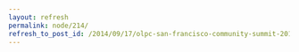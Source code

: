 ```yaml
---
layout: refresh
permalink: node/214/
refresh_to_post_id: /2014/09/17/olpc-san-francisco-community-summit-2014-call-for-proposals
---
```

